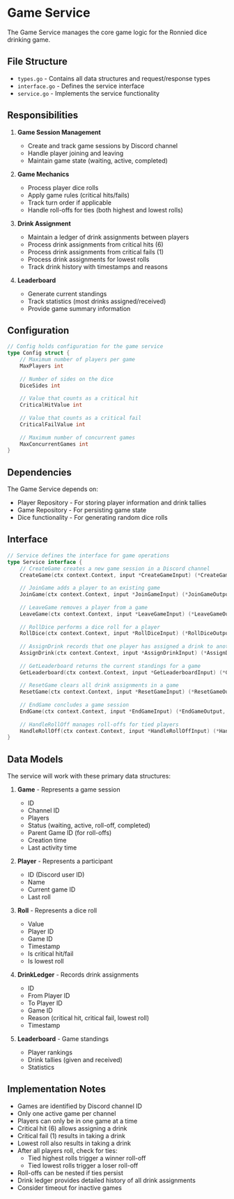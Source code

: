 # Game Service

The Game Service manages the core game logic for the Ronnied dice drinking game.

## File Structure

- `types.go` - Contains all data structures and request/response types
- `interface.go` - Defines the service interface
- `service.go` - Implements the service functionality

## Responsibilities

1. **Game Session Management**
   - Create and track game sessions by Discord channel
   - Handle player joining and leaving
   - Maintain game state (waiting, active, completed)

2. **Game Mechanics**
   - Process player dice rolls
   - Apply game rules (critical hits/fails)
   - Track turn order if applicable
   - Handle roll-offs for ties (both highest and lowest rolls)

3. **Drink Assignment**
   - Maintain a ledger of drink assignments between players
   - Process drink assignments from critical hits (6)
   - Process drink assignments from critical fails (1)
   - Process drink assignments for lowest rolls
   - Track drink history with timestamps and reasons

4. **Leaderboard**
   - Generate current standings
   - Track statistics (most drinks assigned/received)
   - Provide game summary information

## Configuration

```go
// Config holds configuration for the game service
type Config struct {
    // Maximum number of players per game
    MaxPlayers int
    
    // Number of sides on the dice
    DiceSides int
    
    // Value that counts as a critical hit
    CriticalHitValue int
    
    // Value that counts as a critical fail
    CriticalFailValue int
    
    // Maximum number of concurrent games
    MaxConcurrentGames int
}
```

## Dependencies

The Game Service depends on:
- Player Repository - For storing player information and drink tallies
- Game Repository - For persisting game state
- Dice functionality - For generating random dice rolls

## Interface

```go
// Service defines the interface for game operations
type Service interface {
    // CreateGame creates a new game session in a Discord channel
    CreateGame(ctx context.Context, input *CreateGameInput) (*CreateGameOutput, error)
    
    // JoinGame adds a player to an existing game
    JoinGame(ctx context.Context, input *JoinGameInput) (*JoinGameOutput, error)
    
    // LeaveGame removes a player from a game
    LeaveGame(ctx context.Context, input *LeaveGameInput) (*LeaveGameOutput, error)
    
    // RollDice performs a dice roll for a player
    RollDice(ctx context.Context, input *RollDiceInput) (*RollDiceOutput, error)
    
    // AssignDrink records that one player has assigned a drink to another
    AssignDrink(ctx context.Context, input *AssignDrinkInput) (*AssignDrinkOutput, error)
    
    // GetLeaderboard returns the current standings for a game
    GetLeaderboard(ctx context.Context, input *GetLeaderboardInput) (*GetLeaderboardOutput, error)
    
    // ResetGame clears all drink assignments in a game
    ResetGame(ctx context.Context, input *ResetGameInput) (*ResetGameOutput, error)
    
    // EndGame concludes a game session
    EndGame(ctx context.Context, input *EndGameInput) (*EndGameOutput, error)
    
    // HandleRollOff manages roll-offs for tied players
    HandleRollOff(ctx context.Context, input *HandleRollOffInput) (*HandleRollOffOutput, error)
}
```

## Data Models

The service will work with these primary data structures:

1. **Game** - Represents a game session
   - ID
   - Channel ID
   - Players
   - Status (waiting, active, roll-off, completed)
   - Parent Game ID (for roll-offs)
   - Creation time
   - Last activity time

2. **Player** - Represents a participant
   - ID (Discord user ID)
   - Name
   - Current game ID
   - Last roll

3. **Roll** - Represents a dice roll
   - Value
   - Player ID
   - Game ID
   - Timestamp
   - Is critical hit/fail
   - Is lowest roll

4. **DrinkLedger** - Records drink assignments
   - ID
   - From Player ID
   - To Player ID
   - Game ID
   - Reason (critical hit, critical fail, lowest roll)
   - Timestamp

5. **Leaderboard** - Game standings
   - Player rankings
   - Drink tallies (given and received)
   - Statistics

## Implementation Notes

- Games are identified by Discord channel ID
- Only one active game per channel
- Players can only be in one game at a time
- Critical hit (6) allows assigning a drink
- Critical fail (1) results in taking a drink
- Lowest roll also results in taking a drink
- After all players roll, check for ties:
  - Tied highest rolls trigger a winner roll-off
  - Tied lowest rolls trigger a loser roll-off
- Roll-offs can be nested if ties persist
- Drink ledger provides detailed history of all drink assignments
- Consider timeout for inactive games

